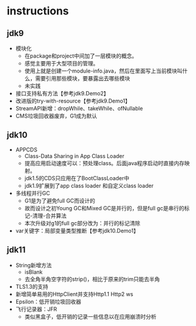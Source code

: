 # instructions

## jdk9
* 模块化
  * 在package和project中间加了一层模块的概念。
  * 感觉主要用于大型项目的管理。
  * 使用上就是创建一个module-info.java，然后在里面写上当前模块叫什么，需要引用那些模块，要暴露出去哪些模块
  * 未实践
* 接口支持私有方法【参考jdk9.Demo2】
* 改进版的try-with-resource【参考jdk9.Demo1】
* StreamAPI新增：dropWhile、takeWhile、ofNullable
* CMS垃圾回收器废弃，G1成为默认

## jdk10
* APPCDS
  * Class-Data Sharing in App Class Loader
  * 提高应用启动速度可以：预处理class。后面java程序启动时直接内存映射。
  * jdk1.5的CDS只应用在了BootClassLoader中
  * jdk1.9扩展到了app class loader 和自定义class loader
* 多线程并行GC
  * G1是为了避免full GC而设计的
  * 故而设计之初Young GC和Mixed GC是并行的，但是full gc是串行的标记-清理-合并算法
  * 本次升级对g1的full gc部分改为：并行的标记清除
* var关键字：局部变量类型推断【参考jdk10.Demo1】

## jdk11
* String新增方法  
  * isBlank
  * 去全角半角空字符的strip()，相比于原来的trim只能去半角
* TLS1.3的支持
* 新增简单易用的HttpClient并支持Http1.1 Http2 ws
* Epsilon：低开销垃圾回收器
* 飞行记录器：JFR
  * 类似黑盒子，低开销的记录一些信息以在应用崩溃时分析

